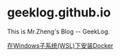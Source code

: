 # geeklog.github.io
This is Mr.Zheng's Blog -- GeekLog.

[在Windows子系统(WSL)下安装Docker](/WSL-install-Docker.html)


